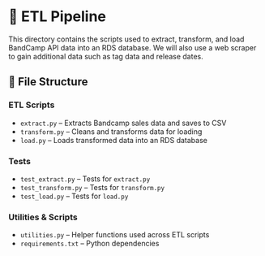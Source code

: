 # 🚰 ETL Pipeline

This directory contains the scripts used to extract, transform, and load BandCamp API data into an RDS database.
We will also use a web scraper to gain additional data such as tag data and release dates.

## 📁 File Structure

### ETL Scripts
- `extract.py` – Extracts Bandcamp sales data and saves to CSV  
- `transform.py` – Cleans and transforms data for loading  
- `load.py` – Loads transformed data into an RDS database  

### Tests
- `test_extract.py` – Tests for `extract.py`  
- `test_transform.py` – Tests for `transform.py`  
- `test_load.py` – Tests for `load.py` 

### Utilities & Scripts
- `utilities.py` – Helper functions used across ETL scripts  
- `requirements.txt` – Python dependencies  